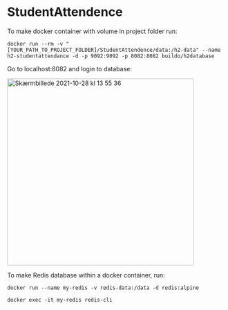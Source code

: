 # StudentAttendence

To make docker container with volume in project folder run:

```{r, engine='bash', count_lines}
docker run --rm -v "[YOUR_PATH_TO_PROJECT_FOLDER]/StudentAttendence/data:/h2-data" --name h2-studentattendance -d -p 9092:9092 -p 8082:8082 buildo/h2database 
```

Go to localhost:8082 and login to database:
 
<img width="432" alt="Skærmbillede 2021-10-28 kl  13 55 36" src="https://user-images.githubusercontent.com/44894156/139255217-7d1dd14a-103a-45f0-867d-95a345c5761d.png">

To make Redis database within a docker container, run:
```{r, engine='bash', count_lines}
docker run --name my-redis -v redis-data:/data -d redis:alpine
```

```{r, engine='bash', count_lines}
docker exec -it my-redis redis-cli
```
